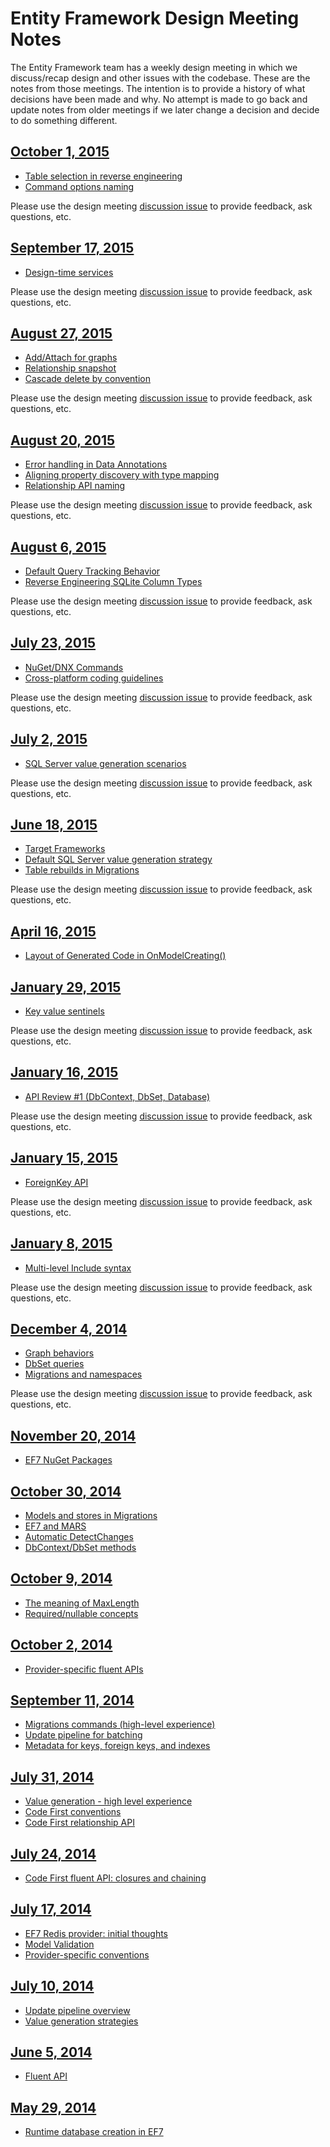 # Entity Framework Design Meeting Notes

The Entity Framework team has a weekly design meeting in which we discuss/recap design and other issues with the codebase. These are the notes from those meetings. The intention is to provide a history of what decisions have been made and why. No attempt is made to go back and update notes from older meetings if we later change a decision and decide to do something different.

## [October 1, 2015](https://github.com/aspnet/EntityFramework/wiki/Design-Meeting-Notes-(October-1,-2015))

- [Table selection in reverse engineering](https://github.com/aspnet/EntityFramework/wiki/Design-Meeting-Notes-(October-1,-2015)#table-selection-in-reverse-engineering)
- [Command options naming](https://github.com/aspnet/EntityFramework/wiki/Design-Meeting-Notes-(October-1,-2015)#command-options-naming)

Please use the design meeting [discussion issue](https://github.com/aspnet/EntityFramework/issues/3297) to provide feedback, ask questions, etc.

## [September 17, 2015](https://github.com/aspnet/EntityFramework/wiki/Design-Meeting-Notes-(September-17,-2015))

- [Design-time services](https://github.com/aspnet/EntityFramework/wiki/Design-Meeting-Notes-(September-17,-2015)#design-time-services)

Please use the design meeting [discussion issue](https://github.com/aspnet/EntityFramework/issues/3159) to provide feedback, ask questions, etc.

## [August 27, 2015](https://github.com/aspnet/EntityFramework/wiki/Design-Meeting-Notes-(August-27,-2015))

- [Add/Attach for graphs](https://github.com/aspnet/EntityFramework/wiki/Design-Meeting-Notes-(August-27,-2015)#addattach-for-graphs)
- [Relationship snapshot](https://github.com/aspnet/EntityFramework/wiki/Design-Meeting-Notes-(August-27,-2015)#relationship-snapshot)
- [Cascade delete by convention](https://github.com/aspnet/EntityFramework/wiki/Design-Meeting-Notes-(August-27,-2015)#cascade-delete-by-convention)

Please use the design meeting [discussion issue](https://github.com/aspnet/EntityFramework/issues/2946) to provide feedback, ask questions, etc.

## [August 20, 2015](https://github.com/aspnet/EntityFramework/wiki/Design-Meeting-Notes--August-20,-2015)

- [Error handling in Data Annotations](https://github.com/aspnet/EntityFramework/wiki/Design-Meeting-Notes--August-20,-2015#error-handling-in-data-annotations)
- [Aligning property discovery with type mapping](https://github.com/aspnet/EntityFramework/wiki/Design-Meeting-Notes--August-20,-2015#aligning-property-discovery-with-type-mapping)
- [Relationship API naming](https://github.com/aspnet/EntityFramework/wiki/Design-Meeting-Notes--August-20,-2015#relationship-api-naming)

Please use the design meeting [discussion issue](https://github.com/aspnet/EntityFramework/issues/2899) to provide feedback, ask questions, etc.

## [August 6, 2015](https://github.com/aspnet/EntityFramework/wiki/Design-Meeting-Notes---August-6,-2015)

- [Default Query Tracking Behavior](https://github.com/aspnet/EntityFramework/wiki/Design-Meeting-Notes---August-6,-2015#default-query-tracking-behavior)
- [Reverse Engineering SQLite Column Types](https://github.com/aspnet/EntityFramework/wiki/Design-Meeting-Notes---August-6,-2015#reverse-engineering-sqlite-column-types)

Please use the design meeting [discussion issue](https://github.com/aspnet/EntityFramework/issues/2791) to provide feedback, ask questions, etc.

## [July 23, 2015](https://github.com/aspnet/EntityFramework/wiki/Design-Meeting-Notes---July-23,-2015)

- [NuGet/DNX Commands](https://github.com/aspnet/EntityFramework/wiki/Design-Meeting-Notes---July-23,-2015#cross-platform-coding-guidelines)
- [Cross-platform coding guidelines](https://github.com/aspnet/EntityFramework/wiki/Design-Meeting-Notes---July-23,-2015#cross-platform-coding-guidelines)

Please use the design meeting [discussion issue](https://github.com/aspnet/EntityFramework/issues/2706) to provide feedback, ask questions, etc.

## [July 2, 2015](https://github.com/aspnet/EntityFramework/wiki/Design-Meeting-Notes:-July-2,-2015)

- [SQL Server value generation scenarios](https://github.com/aspnet/EntityFramework/wiki/Design-Meeting-Notes:-July-2,-2015#sql-server-value-generation-scenarios)

Please use the design meeting [discussion issue](https://github.com/aspnet/EntityFramework/issues/2529) to provide feedback, ask questions, etc.

## [June 18, 2015](https://github.com/aspnet/EntityFramework/wiki/Design-Meeting-Notes:-June-18,-2015)

- [Target Frameworks](https://github.com/aspnet/EntityFramework/wiki/Design-Meeting-Notes:-June-18,-2015#target-frameworks)
- [Default SQL Server value generation strategy](https://github.com/aspnet/EntityFramework/wiki/Design-Meeting-Notes:-June-18,-2015#default-sql-server-value-generation-strategy)
- [Table rebuilds in Migrations](https://github.com/aspnet/EntityFramework/wiki/Design-Meeting-Notes:-June-18,-2015#table-rebuilds-in-migrations)

Please use the design meeting [discussion issue](https://github.com/aspnet/EntityFramework/issues/2439) to provide feedback, ask questions, etc.

## [April 16, 2015](https://github.com/aspnet/EntityFramework/wiki/Design-Meeting-Notes:-April-16-2015)

- [
Layout of Generated Code in OnModelCreating()](https://github.com/aspnet/EntityFramework/wiki/Design-Meeting-Notes:-April-16-2015#layout-of-generated-code-in-onModelCreating())

## [January 29, 2015](https://github.com/aspnet/EntityFramework/wiki/Design-Meeting-Notes:-January-29,-2015)

- [Key value sentinels](https://github.com/aspnet/EntityFramework/wiki/Design-Meeting-Notes:-January-29,-2015#key-value-sentinels)

Please use the design meeting [discussion issue](https://github.com/aspnet/EntityFramework/issues/1509) to provide feedback, ask questions, etc.

## [January 16, 2015](https://github.com/aspnet/EntityFramework/wiki/Design-Meeting-Notes:-January-16,-2015)

- [API Review #1 (DbContext, DbSet, Database)](https://github.com/aspnet/EntityFramework/wiki/Design-Meeting-Notes:-January-16,-2015#api-review-1-dbcontext-dbset-database)

Please use the design meeting [discussion issue](https://github.com/aspnet/EntityFramework/issues/1432) to provide feedback, ask questions, etc.

## [January 15, 2015](https://github.com/aspnet/EntityFramework/wiki/Design-Meeting-Notes:-January-15,-2015)

- [ForeignKey API](https://github.com/aspnet/EntityFramework/wiki/Design-Meeting-Notes:-January-15,-2015#foreignkey-api)

Please use the design meeting [discussion issue](https://github.com/aspnet/EntityFramework/issues/1415) to provide feedback, ask questions, etc.

## [January 8, 2015](https://github.com/aspnet/EntityFramework/wiki/Design-Meeting-Notes:-January-8,-2015)

- [Multi-level Include syntax](https://github.com/aspnet/EntityFramework/wiki/Design-Meeting-Notes:-January-8,-2015#multi-level-include-syntax)

Please use the design meeting [discussion issue](https://github.com/aspnet/EntityFramework/issues/1382) to provide feedback, ask questions, etc.

## [December 4, 2014](https://github.com/aspnet/EntityFramework/wiki/Design-Meeting-Notes:-December-4,-2014)

- [Graph behaviors](https://github.com/aspnet/EntityFramework/wiki/Design-Meeting-Notes:-December-4,-2014#graph-behaviors)
- [DbSet queries](https://github.com/aspnet/EntityFramework/wiki/Design-Meeting-Notes:-December-4,-2014#dbset-queries)
- [Migrations and namespaces](https://github.com/aspnet/EntityFramework/wiki/Design-Meeting-Notes:-December-4,-2014#migrations-and-namespaces)

Please use the design meeting [discussion issue](https://github.com/aspnet/EntityFramework/issues/1248) to provide feedback, ask questions, etc.

## [November 20, 2014](https://github.com/aspnet/EntityFramework/wiki/Design-Meeting-Notes:-November-20,-2014)

- [EF7 NuGet Packages](https://github.com/aspnet/EntityFramework/wiki/Design-Meeting-Notes:-November-20,-2014#ef-nuget-packages)

## [October 30, 2014](https://github.com/aspnet/EntityFramework/wiki/Design-Meeting-Notes:-October-30,-2014)

- [Models and stores in Migrations](https://github.com/aspnet/EntityFramework/wiki/Design-Meeting-Notes:-October-30,-2014#models-and-stores-in-migrations)
- [EF7 and MARS](https://github.com/aspnet/EntityFramework/wiki/Design-Meeting-Notes:-October-30,-2014#ef7-and-mars)
- [Automatic DetectChanges](https://github.com/aspnet/EntityFramework/wiki/Design-Meeting-Notes:-October-30,-2014#automatic-detectchanges)
- [DbContext/DbSet methods](https://github.com/aspnet/EntityFramework/wiki/Design-Meeting-Notes:-October-30,-2014#dbcontextdbset-methods)

## [October 9, 2014](https://github.com/aspnet/EntityFramework/wiki/Design-Meeting-Notes:-October-9,-2014)

- [The meaning of MaxLength](https://github.com/aspnet/EntityFramework/wiki/Design-Meeting-Notes:-October-9,-2014#meaning-of-maxlength)
- [Required/nullable concepts](https://github.com/aspnet/EntityFramework/wiki/Design-Meeting-Notes:-October-9,-2014#requirednullable-concepts)

## [October 2, 2014](https://github.com/aspnet/EntityFramework/wiki/Design-Meeting-Notes---October-2,-2014)

- [Provider-specific fluent APIs](https://github.com/aspnet/EntityFramework/wiki/Design-Meeting-Notes---October-2,-2014)

## [September 11, 2014](https://github.com/aspnet/EntityFramework/wiki/Entity-Framework-Design-Meeting-Notes---September-11,-2014)

- [Migrations commands (high-level experience)](https://github.com/aspnet/EntityFramework/wiki/Entity-Framework-Design-Meeting-Notes---September-11,-2014#migrations-commands-high-level-experience)
- [Update pipeline for batching](https://github.com/aspnet/EntityFramework/wiki/Entity-Framework-Design-Meeting-Notes---September-11,-2014#update-pipeline-for-batching)
- [Metadata for keys, foreign keys, and indexes](https://github.com/aspnet/EntityFramework/wiki/Entity-Framework-Design-Meeting-Notes---September-11,-2014#metadata-for-keys-foreign-keys-and-indexes)

## [July 31, 2014](https://github.com/aspnet/EntityFramework/wiki/Entity-Framework-Design-Meeting-Notes---July-31,-2014)

- [Value generation - high level experience](https://github.com/aspnet/EntityFramework/wiki/Entity-Framework-Design-Meeting-Notes---July-31,-2014#value-generation---high-level-experience)
- [Code First conventions](https://github.com/aspnet/EntityFramework/wiki/Entity-Framework-Design-Meeting-Notes---July-31,-2014#code-first-conventions)
- [Code First relationship API](https://github.com/aspnet/EntityFramework/wiki/Entity-Framework-Design-Meeting-Notes---July-31,-2014#code-first-relationship-api)

## [July 24, 2014](https://github.com/aspnet/EntityFramework/wiki/Entity-Framework-Design-Meeting-Notes-July-24,-2014)

- [Code First fluent API: closures and chaining](https://github.com/aspnet/EntityFramework/wiki/Entity-Framework-Design-Meeting-Notes-July-24,-2014#code-first-fluent-api-closures-and-chaining)

## [July 17, 2014](https://github.com/aspnet/EntityFramework/wiki/Entity-Framework-Design-Meeting-Notes---July-17,-2014)

- [EF7 Redis provider: initial thoughts](https://github.com/aspnet/EntityFramework/wiki/Entity-Framework-Design-Meeting-Notes---July-17,-2014#ef7-redis-provider)
- [Model Validation](https://github.com/aspnet/EntityFramework/wiki/Entity-Framework-Design-Meeting-Notes---July-17,-2014#model-validation)
- [Provider-specific conventions](https://github.com/aspnet/EntityFramework/wiki/Entity-Framework-Design-Meeting-Notes---July-17,-2014#provider-specific-conventions)

## [July 10, 2014](https://github.com/aspnet/EntityFramework/wiki/Entity-Framework-Design-Meeting-Notes---July-10,-2014)

- [Update pipeline overview](https://github.com/aspnet/EntityFramework/wiki/Entity-Framework-Design-Meeting-Notes---July-10,-2014#update-pipeline-overview)
- [Value generation strategies](https://github.com/aspnet/EntityFramework/wiki/Entity-Framework-Design-Meeting-Notes---July-10,-2014#value-generation)

## [June 5, 2014](https://github.com/aspnet/EntityFramework/wiki/Entity-Framework-Design-Meeting-Notes-June-5,-2014)

- [Fluent API](https://github.com/aspnet/EntityFramework/wiki/Entity-Framework-Design-Meeting-Notes-June-5,-2014#fluent-api)

## [May 29, 2014](https://github.com/aspnet/EntityFramework/wiki/Entity-Framework-Design-Meeting-Notes---May-29,-2014)

- [Runtime database creation in EF7](https://github.com/aspnet/EntityFramework/wiki/Entity-Framework-Design-Meeting-Notes---May-29,-2014#runtime-database-creation-in-ef7)